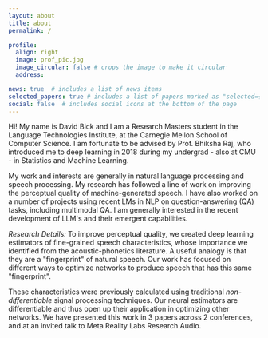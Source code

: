 ```yaml
---
layout: about
title: about
permalink: /

profile:
  align: right
  image: prof_pic.jpg
  image_circular: false # crops the image to make it circular
  address: 

news: true  # includes a list of news items
selected_papers: true # includes a list of papers marked as "selected={true}"
social: false  # includes social icons at the bottom of the page
---
```


Hi! My name is David Bick and I am a Research Masters student in the Language Technologies Institute, at the Carnegie Mellon School of Computer Science. I am fortunate to be advised by Prof. Bhiksha Raj, who introduced me to deep learning in 2018 during my undergrad - also at CMU - in Statistics and Machine Learning. 

My work and interests are generally in natural language processing and speech processing. My research has followed a line of work on improving the perceptual quality of machine-generated speech. I have also worked on a number of projects using recent LMs in NLP on question-answering (QA) tasks, including multimodal QA. I am generally interested in the recent development of LLM's and their emergent capabilities. 

*Research Details:*
To improve perceptual quality, we created deep learning estimators of fine-grained speech characteristics, whose importance we identified from the acoustic-phonetics literature. A useful analogy is that they are a "fingerprint" of natural speech. Our work has focused on different ways to optimize networks to produce speech that has this same "fingerprint". 

These characteristics were previously calculated using traditional _non-differentiable_ signal processing techniques. Our neural estimators are differentiable and thus open up their application in optimizing other networks. We have presented this work in 3 papers across 2 conferences, and at an invited talk to Meta Reality Labs Research Audio.

